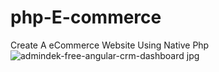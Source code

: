# php-E-commerce
Create A eCommerce Website Using Native Php
![admindek-free-angular-crm-dashboard jpg](https://user-images.githubusercontent.com/90498563/199652278-88faabc6-18d2-4676-8206-f420c43477f5.png)
